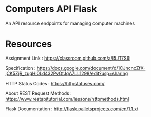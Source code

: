 # Computers API Flask

An API resource endpoints for managing computer machines

# Resources

Assignment Link : https://classroom.github.com/a/I5JT7S6j

Specification :  https://docs.google.com/document/d/1CJncncZfX-jCK5ZjR_zugHI0Ld432PvOtJqA7LL1298/edit?usp=sharing

HTTP Status Codes : https://httpstatuses.com/

About REST Request Methods : https://www.restapitutorial.com/lessons/httpmethods.html

Flask Documentation : http://flask.palletsprojects.com/en/1.1.x/
